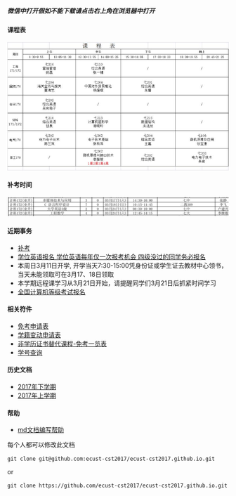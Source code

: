 ##### 微信中打开假如不能下载请点击右上角在浏览器中打开

#### 课程表
<img src="2018-first-half/课程表.jpeg" width="600px" />

#### 补考时间
![补考时间](2018-first-half/补考时间.jpeg)

#### 近期事务
- [补考](2018-first-half/2017年下半年校内班级补考安排.pdf)
- [学位英语报名 学位英语每年仅一次报考机会 四级没过的同学务必报名](2018-first-half/2018年学位英语考试报名通知.docx)
- 本周日3月11日开学, 开学当天7:30-15:00凭身份证或学生证去教材中心领书，当天未能领取可在3月17、18日领取
- 本学期远程课学习从3月21日开始，请提醒同学们3月21日后抓紧时间学习
- [全国计算机等级考试报名](https://mp.weixin.qq.com/s/oJ9d8Pscy1j_F-hkigG_fA)

#### 相关符件
- [免考申请表](attachment/免考申请表.doc)
- [学籍变动申请表](attachment/学籍变动申请表.doc)
- [非学历证书替代课程-免考一览表](attachment/非学历证书免考一览表.xls)
- [学号查询](attachment/xuehao.png)
  
#### 历史文档
- [2017年下学期](2017-second-half.md)
- [2017年上学期](2017-first-half.md)

#### 帮助
- [md文档编写帮助](github-pages-help.md)

每个人都可以修改此文档
```
git clone git@github.com:ecust-cst2017/ecust-cst2017.github.io.git
```
or
```angular2html
git clone https://github.com/ecust-cst2017/ecust-cst2017.github.io.git
```